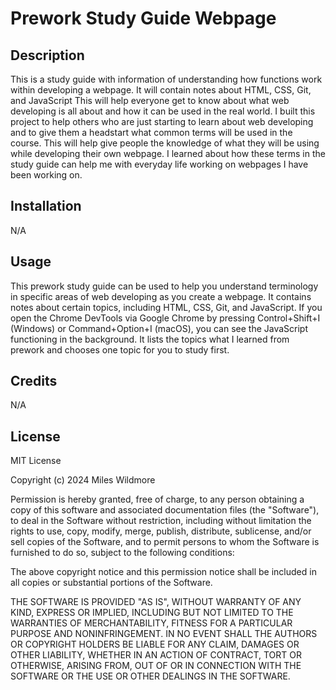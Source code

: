 # Prework Study Guide Webpage

## Description

This is a study guide with information of understanding how functions work within developing a webpage. It will contain notes about HTML, CSS, Git, and JavaScript
This will help everyone get to know about what web developing is all about and how it can be used in the real world.
I built this project to help others who are just starting to learn about web developing and to give them a headstart what common terms will be used in the course.
This will help give people the knowledge of what they will be using while developing their own webpage.
I learned about how these terms in the study guide can help me with everyday life working on webpages I have been working on.

## Installation

N/A

## Usage

This prework study guide can be used to help you understand terminology in specific areas of web developing as you create a webpage. It contains notes about certain topics, including HTML, CSS, Git, and JavaScript. If you open the Chrome DevTools via Google Chrome by pressing Control+Shift+I (Windows) or Command+Option+I (macOS), you can see the JavaScript functioning in the background. It lists the topics what I learned from prework and chooses one topic for you to study first.



## Credits

N/A

## License

MIT License

Copyright (c) 2024 Miles Wildmore

Permission is hereby granted, free of charge, to any person obtaining a copy
of this software and associated documentation files (the "Software"), to deal
in the Software without restriction, including without limitation the rights
to use, copy, modify, merge, publish, distribute, sublicense, and/or sell
copies of the Software, and to permit persons to whom the Software is
furnished to do so, subject to the following conditions:

The above copyright notice and this permission notice shall be included in all
copies or substantial portions of the Software.

THE SOFTWARE IS PROVIDED "AS IS", WITHOUT WARRANTY OF ANY KIND, EXPRESS OR
IMPLIED, INCLUDING BUT NOT LIMITED TO THE WARRANTIES OF MERCHANTABILITY,
FITNESS FOR A PARTICULAR PURPOSE AND NONINFRINGEMENT. IN NO EVENT SHALL THE
AUTHORS OR COPYRIGHT HOLDERS BE LIABLE FOR ANY CLAIM, DAMAGES OR OTHER
LIABILITY, WHETHER IN AN ACTION OF CONTRACT, TORT OR OTHERWISE, ARISING FROM,
OUT OF OR IN CONNECTION WITH THE SOFTWARE OR THE USE OR OTHER DEALINGS IN THE
SOFTWARE.
